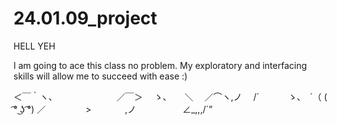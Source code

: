 # 24.01.09_project
HELL YEH


I am going to ace this class no problem.
My exploratory and interfacing skills will allow me to succeed with ease :)

＜￣｀ヽ、　　　　　　　  ／￣＞
　ゝ、　　＼　    ／⌒ヽ,ノ 　/´
　　　ゝ、　`（ ( ͡° ͜ʖ ͡°) ／
　　 　　>　 　 　   ,ノ
　　　　　∠_,,,/´”
